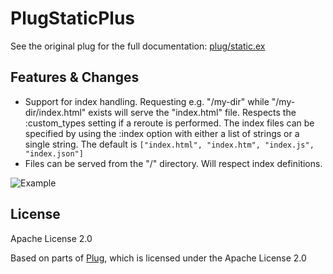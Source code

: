 # PlugStaticPlus

See the original plug for the full documentation: [plug/static.ex](https://github.com/elixir-plug/plug/blob/master/lib/plug/static.ex)

## Features & Changes

  * Support for index handling. Requesting e.g. "/my-dir" while "/my-dir/index.html" exists will serve the "index.html" file. Respects the :custom_types setting if a reroute is performed.
    The index files can be specified by using the :index option with either a list of strings or a single string. The default is `["index.html", "index.htm", "index.js", "index.json"]`
  * Files can be served from the "/" directory. Will respect index definitions.

![Example](https://image.prntscr.com/image/VoSRzbL3SRSTkhw90VJhuQ.png)

## License

Apache License 2.0

Based on parts of [Plug](https://github.com/elixir-plug/plug), which is licensed under the Apache License 2.0
